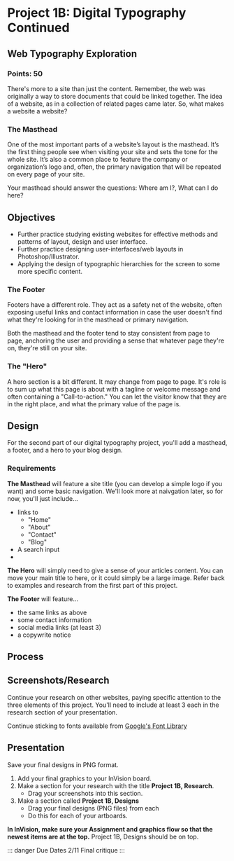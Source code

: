 # Project 1B: Digital Typography Continued

## Web Typography Exploration

### Points: 50

There's more to a site than just the content. Remember, the web was originally a way to store documents that could be linked together. The idea of a website, as in a collection of related pages came later. So, what makes a website a website? 

### The Masthead

One of the most important parts of a website’s layout is the masthead. It’s the first thing people see when visiting your site and sets the tone for the whole site. It’s also a common place to feature the company or organization’s logo and, often, the primary navigation that will be repeated on every page of your site.

Your masthead should answer the questions: Where am I?, What can I do here?


## Objectives

- Further practice studying existing websites for effective methods and patterns of layout, design and user interface.
- Further practice designing user-interfaces/web layouts in Photoshop/Illustrator.
- Applying the design of typographic hierarchies for the screen to some more specific content.

### The Footer

Footers have a different role. They act as a safety net of the website, often exposing useful links and contact information in case the user doesn't find what they're looking for in the masthead or primary navigation.

Both the masthead and the footer tend to stay consistent from page to page, anchoring the user and providing a sense that whatever page they're on, they're still on your site. 

### The "Hero"

A hero section is a bit different. It may change from page to page. It's role is to sum up what this page is about with a tagline or welcome message and often containing a "Call-to-action." You can let the visitor know that they are in the right place, and what the primary value of the page is.

## Design

For the second part of our digital typography project, you'll add a masthead, a footer, and a hero to your blog design. 

### Requirements

**The Masthead** will feature a site title (you can develop a simple logo if you want) and some basic navigation. We'll look more at naivgation later, so for now, you'll just include... 
- links to 
  - "Home"
  - "About"
  - "Contact"
  - "Blog"
- A search input
- 
**The Hero** will simply need to give a sense of your articles content. You can move your main title to here, or it could simply be a large image. Refer back to examples and research from the first part of this project. 

**The Footer** will feature...
- the same links as above
- some contact information
- social media links (at least 3)
- a copywrite notice

## Process

## Screenshots/Research

Continue your research on other websites, paying specific attention to the three elements of this project. You'll need to include at least 3 each in the research section of your presentation.

Continue sticking to fonts available from [Google's Font Library](https://fonts.google.com)

## Presentation
Save your final designs in PNG format.

1. Add your final graphics to your InVision board.
2. Make a section for your research with the title __Project 1B, Research__.
    - Drag your screenshots into this section.
3. Make a section called __Project 1B, Designs__
    - Drag your final designs (PNG files) from each 
    - Do this for each of your artboards.

__In InVision, make sure your Assignment and graphics flow so that the newest items are at the top.__ Project 1B, Designs should be on top.

::: danger Due Dates
2/11 Final critique
:::
